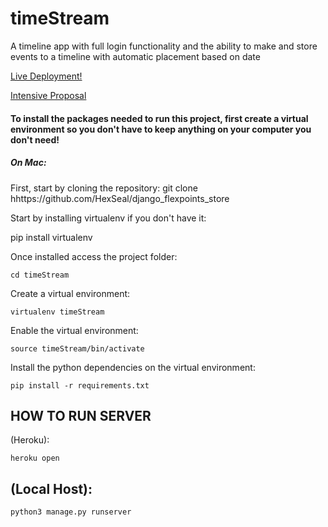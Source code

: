 <h1>timeStream</h1>
<p>A timeline app with full login functionality and the ability to make and store events to a timeline with automatic placement based on date</p>

[Live Deployment!]()

[Intensive Proposal](https://docs.google.com/document/d/1JailFUrX4RvoTKxYVOWXkIdp4xpCjU6ZckF7_fWeeB8/edit?folder=0AMtVBeCoYU04Uk9PVA)

<h4>To install the packages needed to run this project, first create a virtual environment so you don't have to keep anything on your computer you don't need! </h4>
<h5>On Mac:</h5>
First, start by cloning the repository:
git clone hhttps://github.com/HexSeal/django_flexpoints_store


Start by installing virtualenv if you don't have it:

  pip install virtualenv


Once installed access the project folder:

    cd timeStream


Create a virtual environment:

    virtualenv timeStream


Enable the virtual environment:

    source timeStream/bin/activate


Install the python dependencies on the virtual environment:

    pip install -r requirements.txt


<h2> HOW TO RUN SERVER </h2>
(Heroku):

    heroku open

<h2> (Local Host): </h2>

    python3 manage.py runserver
